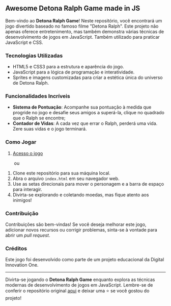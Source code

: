## Awesome Detona Ralph Game made in JS

Bem-vindo ao **Detona Ralph Game**! Neste repositório, você encontrará um jogo divertido baseado no famoso filme "Detona Ralph". Este projeto não apenas oferece entretenimento, mas também demonstra várias técnicas de desenvolvimento de jogos em JavaScript. Também utilizado para praticar JavaScript e CSS.

### Tecnologias Utilizadas

- HTML5 e CSS3 para a estrutura e aparência do jogo.
- JavaScript para a lógica de programação e interatividade.
- Sprites e imagens customizadas para criar a estética única do universo de Detona Ralph.

### Funcionalidades Incríveis

- **Sistema de Pontuação**: Acompanhe sua pontuação à medida que progride no jogo e desafie seus amigos a superá-la, clique no quadrado que o Ralph se encontre;
- **Contador de Vidas**: A cada vez que errar o Ralph, perderá uma vida. Zere suas vidas e o jogo terminará.

### Como Jogar

1. [Acesso o jogo](https://marcionarciso.github.io/JavaScript---Game---Detona-Ralph-Game/)

&nbsp;&nbsp;&nbsp;&nbsp;&nbsp;&nbsp;&nbsp;ou

1. Clone este repositório para sua máquina local.
2. Abra o arquivo `index.html` em seu navegador web.
3. Use as setas direcionais para mover o personagem e a barra de espaço para interagir.
4. Divirta-se explorando e coletando moedas, mas fique atento aos inimigos!

### Contribuição

Contribuições são bem-vindas! Se você deseja melhorar este jogo, adicionar novos recursos ou corrigir problemas, sinta-se à vontade para abrir um _pull request_.

### Créditos

Este jogo foi desenvolvido como parte de um projeto educacional da Digital Innovation One.

---

Divirta-se jogando o **Detona Ralph Game** enquanto explora as técnicas modernas de desenvolvimento de jogos em JavaScript. Lembre-se de conferir o repositório original [aqui](https://github.com/digitalinnovationone/jsgame-detona-ralph) e deixar uma ⭐️ se você gostou do projeto!
